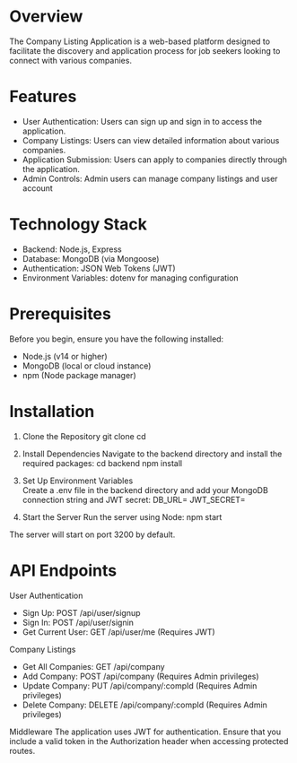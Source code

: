 # Overview
The Company Listing Application is a web-based platform designed to facilitate the discovery and application process for job seekers looking to connect with various companies.

# Features
- User Authentication: Users can sign up and sign in to access the application.
- Company Listings: Users can view detailed information about various companies.
- Application Submission: Users can apply to companies directly through the application.
- Admin Controls: Admin users can manage company listings and user account

# Technology Stack
- Backend: Node.js, Express
- Database: MongoDB (via Mongoose)
- Authentication: JSON Web Tokens (JWT)
- Environment Variables: dotenv for managing configuration

# Prerequisites
 Before you begin, ensure you have the following installed:
  - Node.js (v14 or higher)
  - MongoDB (local or cloud instance)
  - npm (Node package manager)

# Installation
  1. Clone the Repository
     git clone <repository-url>
     cd <repository-directory>

  2. Install Dependencies
    Navigate to the backend directory and install the required packages:
    cd backend
    npm install

  3. Set Up Environment Variables  
    Create a .env file in the backend directory and add your MongoDB connection string and JWT secret:
    DB_URL=<your-mongodb-connection-string>
    JWT_SECRET=<your-jwt-secret>

  4. Start the Server
    Run the server using Node:
    npm start

The server will start on port 3200 by default.

# API Endpoints

 User Authentication
  - Sign Up: POST /api/user/signup
  - Sign In: POST /api/user/signin
  - Get Current User: GET /api/user/me (Requires JWT)

Company Listings
  - Get All Companies: GET /api/company
  - Add Company: POST /api/company (Requires Admin privileges)
  - Update Company: PUT /api/company/:compId (Requires Admin privileges)
  - Delete Company: DELETE /api/company/:compId (Requires Admin privileges)

Middleware
The application uses JWT for authentication. Ensure that you include a valid token in the Authorization header when accessing protected routes.

    

